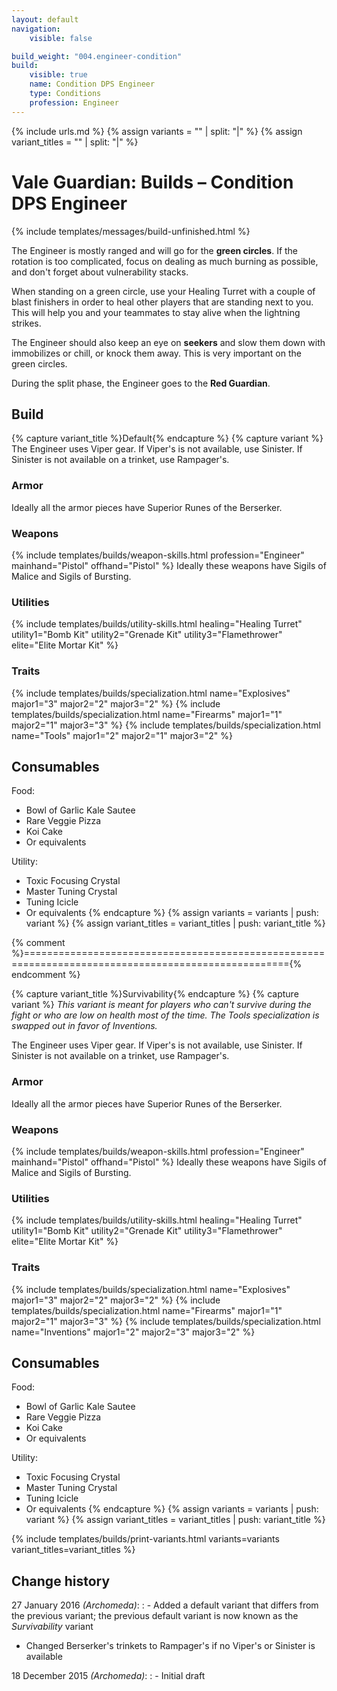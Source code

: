 ```yaml
---
layout: default
navigation:
    visible: false

build_weight: "004.engineer-condition"
build:
    visible: true
    name: Condition DPS Engineer
    type: Conditions
    profession: Engineer
---
```

{% include urls.md %}
{% assign variants = "" | split: "|" %}
{% assign variant_titles = "" | split: "|" %}

# Vale Guardian: Builds &ndash; Condition DPS Engineer
{% include templates/messages/build-unfinished.html %}

The Engineer is mostly ranged and will go for the **green circles**.
If the rotation is too complicated, focus on dealing as much burning as possible, and don't forget about vulnerability stacks.

When standing on a green circle, use your Healing Turret with a couple of blast finishers in order to heal other players that are standing next to you.
This will help you and your teammates to stay alive when the lightning strikes.

The Engineer should also keep an eye on **seekers** and slow them down with immobilizes or chill, or knock them away.
This is very important on the green circles.

During the split phase, the Engineer goes to the **Red Guardian**.

## Build
{% capture variant_title %}Default{% endcapture %}
{% capture variant %}
The Engineer uses Viper gear.
If Viper's is not available, use Sinister.
If Sinister is not available on a trinket, use Rampager's.

### Armor
Ideally all the armor pieces have Superior Runes of the Berserker.

### Weapons
{% include templates/builds/weapon-skills.html profession="Engineer" mainhand="Pistol" offhand="Pistol" %}
Ideally these weapons have Sigils of Malice and Sigils of Bursting.

### Utilities
{% include templates/builds/utility-skills.html healing="Healing Turret" utility1="Bomb Kit" utility2="Grenade Kit" utility3="Flamethrower" elite="Elite Mortar Kit" %}

### Traits
{% include templates/builds/specialization.html name="Explosives" major1="3" major2="2" major3="2" %}
{% include templates/builds/specialization.html name="Firearms" major1="1" major2="1" major3="3" %}
{% include templates/builds/specialization.html name="Tools" major1="2" major2="1" major3="2" %}

## Consumables
Food:

- Bowl of Garlic Kale Sautee
- Rare Veggie Pizza
- Koi Cake
- Or equivalents

Utility:

- Toxic Focusing Crystal
- Master Tuning Crystal
- Tuning Icicle
- Or equivalents
{% endcapture %}
{% assign variants = variants | push: variant %}
{% assign variant_titles = variant_titles | push: variant_title %}

{% comment %}===================================================================================================={% endcomment %}

{% capture variant_title %}Survivability{% endcapture %}
{% capture variant %}
*This variant is meant for players who can't survive during the fight or who are low on health most of the time.
The Tools specialization is swapped out in favor of Inventions.*

The Engineer uses Viper gear.
If Viper's is not available, use Sinister.
If Sinister is not available on a trinket, use Rampager's.

### Armor
Ideally all the armor pieces have Superior Runes of the Berserker.

### Weapons
{% include templates/builds/weapon-skills.html profession="Engineer" mainhand="Pistol" offhand="Pistol" %}
Ideally these weapons have Sigils of Malice and Sigils of Bursting.

### Utilities
{% include templates/builds/utility-skills.html healing="Healing Turret" utility1="Bomb Kit" utility2="Grenade Kit" utility3="Flamethrower" elite="Elite Mortar Kit" %}

### Traits
{% include templates/builds/specialization.html name="Explosives" major1="3" major2="2" major3="2" %}
{% include templates/builds/specialization.html name="Firearms" major1="1" major2="1" major3="3" %}
{% include templates/builds/specialization.html name="Inventions" major1="2" major2="3" major3="2" %}

## Consumables
Food:

- Bowl of Garlic Kale Sautee
- Rare Veggie Pizza
- Koi Cake
- Or equivalents

Utility:

- Toxic Focusing Crystal
- Master Tuning Crystal
- Tuning Icicle
- Or equivalents
{% endcapture %}
{% assign variants = variants | push: variant %}
{% assign variant_titles = variant_titles | push: variant_title %}

{% include templates/builds/print-variants.html variants=variants variant_titles=variant_titles %}

## Change history
27 January 2016 *(Archomeda)*:
: - Added a default variant that differs from the previous variant; the previous default variant is now known as the *Survivability* variant
- Changed Berserker's trinkets to Rampager's if no Viper's or Sinister is available

18 December 2015 *(Archomeda)*:
: - Initial draft
